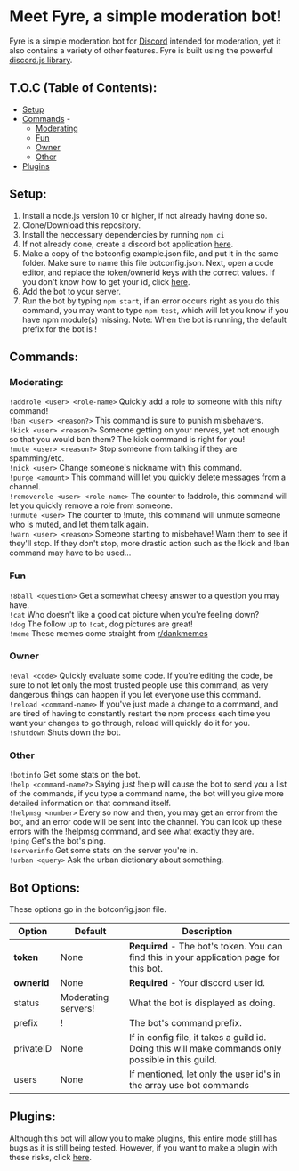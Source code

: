 # Meet Fyre, a simple moderation bot!
Fyre is a simple moderation bot for <a href="https://discordapp.com/" target="_blank">Discord</a> intended for moderation, yet it also contains a variety of other features. Fyre is built using the powerful <a href="https://discord.js.org/" target="_blank">discord.js library</a>.

## T.O.C (Table of Contents):
- [Setup](#setup)
- [Commands](#commands) -
  - [Moderating](#moderating)
  - [Fun](#fun)
  - [Owner](#owner)
  - [Other](#other)
- [Plugins](#plugins)
## Setup:
1. Install a node.js version 10 or higher, if not already having done so.
2. Clone/Download this repository.
3. Install the neccessary dependencies by running `npm ci`
4. If not already done, create a discord bot application [here](https://discordapp.com/developers/applications/).
4. Make a copy of the botconfig example.json file, and put it in the same folder. Make sure to name this file botconfig.json. Next, open a code editor, and replace the token/ownerid keys with the correct values. If you don't know how to get your id, click [here](https://support.discordapp.com/hc/en-us/articles/206346498-Where-can-I-find-my-User-Server-Message-ID-).
5. Add the bot to your server.
6. Run the bot by typing `npm start`, if an error occurs right as you do this command, you may want to type `npm test`, which will let you know if you have npm module(s) missing. Note: When the bot is running, the default prefix for the bot is !

## Commands:

### Moderating:
`!addrole <user> <role-name>` Quickly add a role to someone with this nifty command! <br />
`!ban <user> <reason?>` This command is sure to punish misbehavers. <br />
`!kick <user> <reason?>` Someone getting on your nerves, yet not enough so that you would ban them? The kick command is right for you! <br />
`!mute <user> <reason?>` Stop someone from talking if they are spamming/etc. <br />
`!nick <user>` Change someone's nickname with this command. <br />
`!purge <amount>` This command will let you quickly delete messages from a channel. <br />
`!removerole <user> <role-name>` The counter to !addrole, this command will let you quickly remove a role from someone. <br />
`!unmute <user>` The counter to !mute, this command will unmute someone who is muted, and let them talk again. <br />
`!warn <user> <reason>` Someone starting to misbehave! Warn them to see if they'll stop. If they don't stop, more drastic action such as the !kick and !ban command may have to be used...
### Fun
`!8ball <question>` Get a somewhat cheesy answer to a question you may have. <br />
`!cat` Who doesn't like a good cat picture when you're feeling down? <br />
`!dog` The follow up to `!cat`, dog pictures are great! <br />
`!meme` These memes come straight from [r/dankmemes](https://reddit.com/r/dankmemes/)
### Owner
`!eval <code>` Quickly evaluate some code. If you're editing the code, be sure to not let only the most trusted people use this command, as very dangerous things can happen if you let everyone use this command. <br />
`!reload <command-name>` If you've just made a change to a command, and are tired of having to constantly restart the npm process each time you want your changes to go through, reload will quickly do it for you. <br />
`!shutdown` Shuts down the bot.
### Other
`!botinfo` Get some stats on the bot. <br />
`!help <command-name?>` Saying just !help will cause the bot to send you a list of the commands, if you type a command name, the bot will you give more detailed information on that command itself. <br />
`!helpmsg <number>` Every so now and then, you may get an error from the bot, and an error code will be sent into the channel. You can look up these errors with the !helpmsg command, and see what exactly they are. <br />
`!ping` Get's the bot's ping. <br />
`!serverinfo` Get some stats on the server you're in. <br />
`!urban <query>` Ask the urban dictionary about something.

## Bot Options:
These options go in the botconfig.json file.

| Option | Default | Description |
| ------ | ------- | ----------- |
| **token** | None | **Required** - The bot's token. You can find this in your application page for this bot. |
| **ownerid** | None | **Required** - Your discord user id. |
| status | Moderating servers! | What the bot is displayed as doing. |
| prefix | ! | The bot's command prefix. |
| privateID | None | If in config file, it takes a guild id. Doing this will make commands only possible in this guild.
| users | None | If mentioned, let only the user id's in the array use bot commands

## Plugins:
Although this bot will allow you to make plugins, this entire mode still has bugs as it is still being tested. However, if you want to make a plugin with these risks, click [here](src/plugins/README.md).